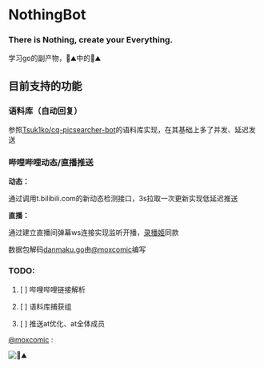 # NothingBot
### There is Nothing, create your Everything.

学习go的副产物，💩⛰️中的💩⛰️

## 目前支持的功能

### 语料库（自动回复）

参照[Tsuk1ko/cq-picsearcher-bot](https://github.com/Tsuk1ko/cq-picsearcher-bot)的语料库实现，在其基础上多了并发、延迟发送

### 哔哩哔哩动态/直播推送

**动态：**

通过调用t.bilibili.com的新动态检测接口，3s拉取一次更新实现低延迟推送

**直播：**

通过建立直播间弹幕ws连接实现监听开播，[录播姬](https://github.com/BililiveRecorder/BililiveRecorder)同款

数据包解码[danmaku.go](danmaku.go)由[@moxcomic](https://github.com/moxcomic)编写

### TODO:

1. [ ] 哔哩哔哩链接解析

2. [ ] 语料库捕获组

3. [ ] 推送at优化、at全体成员

[@moxcomic](https://github.com/moxcomic) :

![💩⛰️](https://github.com/Miuzarte/NothingBot/assets/66856838/98eb9a3e-c27c-4d08-8182-2332cf956198)

